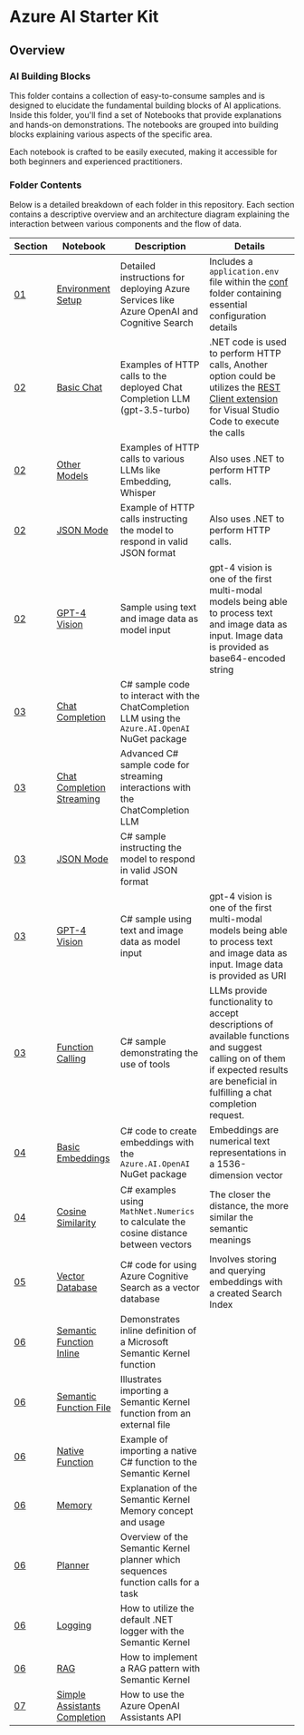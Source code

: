 # Azure AI Starter Kit

## Overview

### AI Building Blocks

This folder contains a collection of easy-to-consume samples and is designed to elucidate the fundamental building blocks of AI applications. Inside this folder, you'll find a set of Notebooks that provide explanations and hands-on demonstrations. The notebooks are grouped into building blocks explaining various aspects of the specific area.

Each notebook is crafted to be easily executed, making it accessible for both beginners and experienced practitioners.

### Folder Contents

Below is a detailed breakdown of each folder in this repository. Each section contains a descriptive overview and an architecture diagram explaining the interaction between various components and the flow of data.

| Section | Notebook  |  Description | Details |
| --------  | --------  |  ----------- | ------- |
| [01](./01_DemoEnvironment/README.md)  | [Environment Setup](./docs/01_DemoEnvironment/01_Environment.ipynb)  |  Detailed instructions for deploying Azure Services like Azure OpenAI and Cognitive Search | Includes a `application.env` file within the [conf](./docs/01_DemoEnvironment/conf) folder containing essential configuration details |
| [02](./02_REST_API/README.md)  | [Basic Chat](./docs/02_REST_API/01_BasicChat.ipynb)  |  Examples of HTTP calls to the deployed Chat Completion LLM (gpt-3.5-turbo)  | .NET code is used to perform HTTP calls, Another option could be utilizes the [REST Client extension](https://marketplace.visualstudio.com/items?itemName=humao.rest-client) for Visual Studio Code to execute the calls |
| [02](./02_REST_API/README.md)  | [Other Models](./docs/02_REST_API/02_OtherModels.ipynb)  |  Examples of HTTP calls to various LLMs like Embedding, Whisper  | Also uses .NET to perform HTTP calls. |
| [02](./02_REST_API/README.md)  | [JSON Mode](./docs/02_REST_API/03_JsonMode.ipynb)  |  Example of HTTP calls instructing the model to respond in valid JSON format  | Also uses .NET to perform HTTP calls. |
| [02](./02_REST_API/README.md)  | [GPT-4 Vision](./docs/02_REST_API/04_MultiModalVision.ipynb)  |  Sample using text and image data as model input | gpt-4 vision is one of the first multi-modal models being able to process text and image data as input. Image data is provided as base64-encoded string
| [03](./03_SDK/README.md)  | [Chat Completion](./docs/03_SDK/01_-_ChatCompletion.ipynb)  | C# sample code to interact with the ChatCompletion LLM using the `Azure.AI.OpenAI` NuGet package |
| [03](./03_SDK/README.md)  | [Chat Completion Streaming](./docs/03_SDK/02_ChatCompletionStreaming.ipynb)  | Advanced C# sample code for streaming interactions with the ChatCompletion LLM |
| [03](./03_SDK/README.md)  | [JSON Mode](./docs/03_SDK/03_JSONMode.ipynb)  | C# sample instructing the model to respond in valid JSON format |
| [03](./03_SDK/README.md)  | [GPT-4 Vision](./docs/03_SDK/04_MultiModalVision.ipynb)  | C# sample using text and image data as model input | gpt-4 vision is one of the first multi-modal models being able to process text and image data as input. Image data is provided as URI
| [03](./03_SDK/README.md)  | [Function Calling](./03_SDK/05_ChatTools.ipynb)  | C# sample demonstrating the use of tools | LLMs provide functionality to accept descriptions of available functions and suggest calling on of them if expected results are beneficial in fulfilling a chat completion request.
| [04](./04_Embeddings/README.md)  | [Basic Embeddings](./docs/04_Embeddings/01_BasicEmbeddings.ipynb)  | C# code to create embeddings with the `Azure.AI.OpenAI` NuGet package | Embeddings are numerical text representations in a 1536-dimension vector |
| [04](./04_Embeddings/README.md)  | [Cosine Similarity](./docs/04_Embeddings/02_CosineSimilarity.ipynb)  | C# examples using `MathNet.Numerics` to calculate the cosine distance between vectors | The closer the distance, the more similar the semantic meanings |
| [05](./05_VectorDB/README.md)  | [Vector Database](./docs/05_VectorDB/01_CognitiveSearch.ipynb)  | C# code for using Azure Cognitive Search as a vector database | Involves storing and querying embeddings with a created Search Index |
| [06](./06_SemanticKernel/README.md)  | [Semantic Function Inline](./docs/06_SemanticKernel/01_PlugIn_SemanticFunction_Inline.ipynb)  | Demonstrates inline definition of a Microsoft Semantic Kernel function |
| [06](./06_SemanticKernel/README.md)  | [Semantic Function File](./docs/06_SemanticKernel/02_PlugIn_SemanticFunction_File.ipynb)  | Illustrates importing a Semantic Kernel function from an external file |
| [06](./06_SemanticKernel/README.md)  | [Native Function](./docs/06_SemanticKernel/03_PlugIn_NativeFunction.ipynb)  | Example of importing a native C# function to the Semantic Kernel |
| [06](./06_SemanticKernel/README.md)  | [Memory](./docs/06_SemanticKernel/04_Memory.ipynb)  | Explanation of the Semantic Kernel Memory concept and usage |
| [06](./06_SemanticKernel/README.md)  | [Planner](./docs/06_SemanticKernel/05_Planner.ipynb)  | Overview of the Semantic Kernel planner which sequences function calls for a task |
| [06](./06_SemanticKernel/README.md)  | [Logging](./docs/06_SemanticKernel/06_Logs.ipynb)  | How to utilize the default .NET logger with the Semantic Kernel |
| [06](./06_SemanticKernel/README.md)  | [RAG](./06_SemanticKernel/07_RAG_Pattern.ipynb)  | How to implement a RAG pattern with Semantic Kernel |
| [07](./07_AssistantsAPI/README.md)  | [Simple Assistants Completion](./07_AssistantsAPI/01_SimpleRun.ipynb)  | How to use the Azure OpenAI Assistants API |